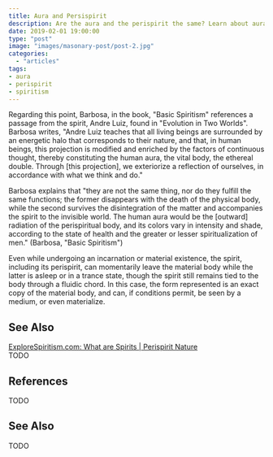 ```yaml
---
title: Aura and Persispirit
description: Are the aura and the perispirit the same? Learn about aura, perispirt and other important concepts about them
date: 2019-02-01 19:00:00
type: "post"
image: "images/masonary-post/post-2.jpg"
categories: 
  - "articles"
tags: 
- aura
- perispirit
- spiritism
---
```


Regarding this point, Barbosa, in the book, "Basic Spiritism" references a passage from the spirit, Andre Luiz, found in "Evolution in Two Worlds". Barbosa writes, "Andre Luiz teaches that all living beings are surrounded by an energetic halo that corresponds to their nature, and that, in human beings, this projection is modified and enriched by the factors of continuous thought, thereby constituting the human aura, the vital body, the ethereal double. Through [this projection], we exteriorize a reflection of ourselves, in accordance with what we think and do."

Barbosa explains that "they are not the same thing, nor do they fulfill the same functions; the former disappears with the death of the physical body, while the second survives the disintegration of the matter and accompanies the spirit to the invisible world. The human aura would be the [outward] radiation of the perispiritual body, and its colors vary in intensity and shade, according to the state of health and the greater or lesser spiritualization of men." (Barbosa, "Basic Spiritism")

Even while undergoing an incarnation or material existence, the spirit, including its perispirit, can momentarily leave the material body while the latter is asleep or in a trance state, though the spirit still remains tied to the body through a fluidic chord.  In this case, the form represented is an exact copy of the material body, and can, if conditions permit, be seen by a medium, or even materialize.

## See Also
[ExploreSpiritism.com: What are Spirits | Perispirit Nature](//www.explorespiritism.com/Philosophy_Perispirit_Nature.htm)  
TODO

## References
TODO

## See Also
TODO
